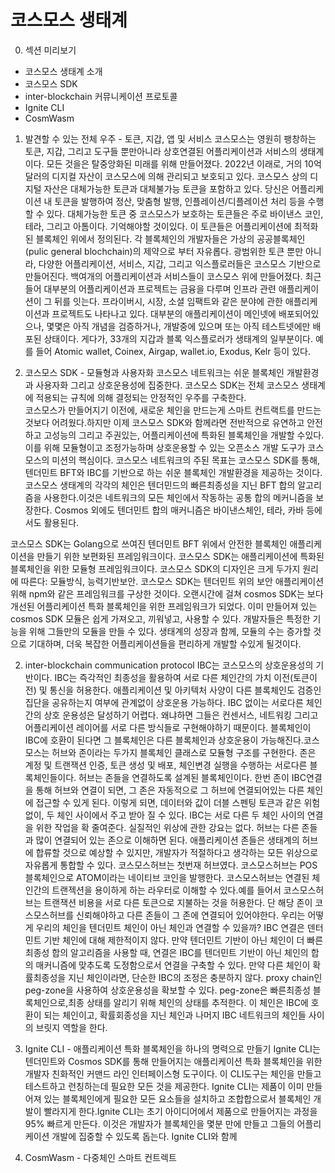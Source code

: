 # 코스모스 생태계

0) 섹션 미리보기
- 코스모스 생태계 소개
- 코스모스 SDK
- inter-blockchain 커뮤니케이션 프로토콜
- Ignite CLI
- CosmWasm 

1) 발견할 수 있는 전체 우주 - 토큰, 지갑, 앱 및 서비스
코스모스는 영원히 팽창하는 토큰, 지갑, 그리고 도구들 뿐만아니라 상호연결된 어플리케이션과 서비스의 생태계이다. 모든 것을은 탈중앙화된 미래를 위해 만들어졌다.
2022년 이래로, 거의 10억 달러의 디지컬 자산이 코스모스에 의해 관리되고 보호되고 있다. 코스모스 상의 디지털 자산은 대체가능한 토큰과 대체불가능 토큰을 포함하고 있다. 당신은 어플리케이션 내 토큰을 발행하여 정산, 맞춤형 발행, 인플레이션/디플레이션 처리 등을 수행할 수 있다.
대체가능한 토큰 중 코스모스가 보호하는 토큰들은 주로 바이낸스 코인, 테라, 그리고 아톰이다. 기억해야할 것이있다. 이 토큰들은 어플리케이션에 최적화된 블록체인 위에서 정의된다. 각 블록체인의 개발자들은 가상의 공공블록체인(pulic general blochchain)의 제약으로 부터 자유롭다.
광범위한 토큰 뿐만 아니라, 다양한 어플리케이션, 서비스, 지갑, 그리고 익스플로러들은 코스모스 기반으로 만들어진다.
백여개의 어플리케이션과 서비스들이 코스모스 위에 만들어졌다. 최근들어 대부분의 어플리케이션과 프로젝트는 금융을 다루며 인프라 관련 애플리케이션이 그 뒤를 잇는다. 프라이버시, 시장, 소셜 임팩트와 같은 분야에 관한 애플리케이션과 프로젝트도 나타나고 있다.
대부분의 애플리케이션이 메인넷에 배포되어있으나, 몇몇은 아직 개념을 검증하거나, 개발중에 있으며 또는 아직 테스트넷에만 배포된 상태이다.
게다가, 33개의 지갑과 블록 익스플로러가 생태계의 일부분이다. 예를 들어 Atomic wallet, Coinex, Airgap, wallet.io, Exodus, Kelr 등이 있다.

2) 코스모스 SDK - 모듈형과 사용자화
코스모스 네트워크는 쉬운 블록체인 개발환경과 사용자화 그리고 상호운용성에 집중한다. 코스모스 SDK는 전체 코스모스 생태계에 적용되는 규칙에 의해 결정되는 안정적인 우주를 구축한다.  
코스모스가 만들어지기 이전에, 새로운 체인을 만드는게 스마트 컨트랙트를 만드는 것보다 어려웠다.하지만 이제 코스모스 SDK와 함께라면 전반적으로 유연하고 안전하고 고성능의 그리고 주권있는, 어플리케이션에 특화된 블록체인을 개발할 수있다. 이를 위해 모듈형이고 조정가능하며 상호운용할 수 있는 오픈소스 개발 도구가 코스모스의 미션의 핵심이다.
코스모스 네트워크의 주된 목표는 코스모스 SDK를 통해, 텐더민트 BFT와 IBC를 기반으로 하는 쉬운 블록체인 개발환경을 제공하는 것이다. 
코스모스 생태계의 각각의 체인은 텐더민드의 빠른최종성을 지닌 BFT 합의 알고리즘을 사용한다.이것은 네트워크의 모든 체인에서 작동하는 공통 합의 메커니즘을 보장한다. Cosmos 외에도 텐더민트 합의 매커니즘은 바이낸스체인, 테라, 카바 등에서도 활용된다.

코스모스 SDK는 Golang으로 쓰여진 텐더민트 BFT 위에서 안전한 블록체인 애플리케이션을 만들기 위한 보편화된 프레임워크이다. 코스모스 SDK는 애플리케이션에 특화된 블록체인을 위한 모듈형 프레임워크이다. 코스모스 SDK의 디자인은 크게 두가지 원리에 따른다: 모듈방식, 능력기반보안. 코스모스 SDK는 텐더민트 위의 보안 애플리케이션 위해 npm와 같은 프레임워크를 구상한 것이다. 오랜시간에 걸쳐 cosmos SDK는 보다 개선된 어플리케이션 특화 블록체인을 위한 프레임워크가 되었다.
이미 만들어져 있는 cosmos SDK 모듈은 쉽게 가져오고, 끼워넣고, 사용할 수 있다. 개발자들은 특정한 기능을 위해 그들만의 모듈을 만들 수 있다. 생태계의 성장과 함께, 모듈의 수는 증가할 것으로 기대하며, 
더욱 복잡한 어플리케이션들을 편리하게 개발할 수있게 될것이다.

2) inter-blockchain communication protocol
IBC는 코스모스의 상호운용성의 기반이다. IBC는 즉각적인 최종성을 활용하여 서로 다른 체인간의 가치 이전(토큰이전) 및 통신을 허용한다. 애플리케이션 및 아키텍처 사양이 다른 블록체인도 검증인 집단을 공유하는지 여부에 관계없이 상호운용 가능하다. 
IBC 없이는 서로다른 체인간의 상호 운용성은 달성하기 어렵다. 왜냐하면 그들은 컨센서스, 네트워킹 그리고 어플리케이션 레이어를 서로 다른 방식들로 구현해야하기 때문이다. 블록체인이 IBC에 호환이 된다면 그 블록체인은 다른 블록체인과 상호운용이 가능해진다.코스모스는 허브와 존이라는 두가지 블록체인 클래스로 모듈형 구조를 구현한다.
존은 계정 및 트랜잭션 인증, 토큰 생성 및 배포, 체인변경 실행을 수행하는 서로다른 블록체인들이다. 허브는 존들을 연결하도록 설계된 블록체인이다. 한번 존이 IBC연결을 통해 허브와 연결이 되면, 그 존은 자동적으로 그 허브에 연결되어있는 다른 체인에 접근할 수 있게 된다. 이렇게 되면, 데이터와 값이 더블 스펜팅 토큰과 같은 위험 없이, 두 체인 사이에서 주고 받아 질 수 있다. IBC는 서로 다른 두 체인 사이의 연결을 위한 작업을 확 줄여준다.
실질적인 위상에 관한 강요는 없다. 허브는 다른 존들과 많이 연결되어 있는 존으로 이해하면 된다. 애플리케이션 존들은 생태계의 허브에 합류할 것으로 예상할 수 있지만, 개발자가 적절하다고 생각하는 모든 위상으로 자유롭게 통합할 수 있다. 
코스모스허브는 첫번재 허브였다.  코스모스허브는 POS 블록체인으로 ATOM이라는 네이티브 코인을 발행한다. 코스모스허브는 연결된 체인간의 트랜젝션을 용이하게 하는 라우터로 이해할 수 있다.예를 들어서  코스모스허브는 트랜잭션 비용을 서로 다른 토큰으로 지불하는 것을 허용한다. 단 해당 존이 코스모스허브를 신뢰해야하고 다른 존들이 그 존에 연결되어 있어야한다. 
우리는 어떻게 우리의 체인을 텐더민트 체인이 아닌 체인과 연결할 수 있을까? IBC 연결은 덴터민트 기반 체인에 대해 제한적이지 않다. 만약 텐더민트 기반이 아닌 체인이 더 빠른최종성 합의 알고리즘을 사용할 때, 연결은 IBC를 텐더민트 기반이 아닌 체인의 합의 매커니즘에 맞추도록 도정함으로서 연결을 구축할 수 있다.
만약 다른 체인이 확률최종성을 지닌 체인이라면, 단순한 IBC의 조정은 충분하지 않다. proxy chain인 peg-zone을 사용하여 상호운용성을 확보할 수 있다. peg-zone은 빠른최종성 블록체인으로,최종 상태를 알리기 위해 체인의 상태를 추적한다. 이 체인은 IBC에 호환이 되는 체인이고, 확률회종성을 지닌 체인과 나머지 IBC 네트워크의 체인들 사이의 브릿지 역할을 한다.

3) Ignite CLI - 애플리케이션 특화 블록체인을 하나의 명력으로 만들기
Ignite CLI는 텐더민트와 Cosmos SDK를 통해 만들어지는 애플리케이션 특화 블록체인을 위한 개발자 친화적인 커맨드 라인 인터페이스형 도구이다. 이 CLI도구는 체인을 만들고 테스트하고 런칭하는데 필요한 모든 것을 제공한다. Ignite CLI는 제품이 이미 만들어져 있는 블록체인에게 필요한 모든 요소들을 설치하고 조합합으로서 블록체인 개발이 빨라지게 한다.Ignite CLI는 초기 아이디어에서 제품으로 만들어지는 과정을 95% 빠르게 만든다. 이것은 개발자가 블록체인을 몇분 만에 만들고 그들의 어플리케이션 개발에 집중할 수 있도록 돕는다.
Ignite CLI와 함께


4) CosmWasm - 다중체인 스마트 컨트렉트